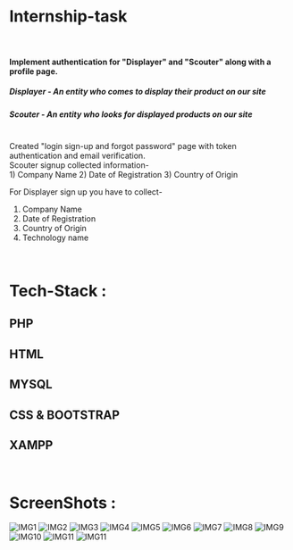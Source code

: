 # Internship-task
 
 <br />
 <h4>Implement authentication for "Displayer" and "Scouter" along with a profile page.</h4>

<h5>Displayer - An entity who comes to display their product on our site</h5>

 <h5>Scouter - An entity who looks for displayed products on our site</h5>
<br />
Created "login sign-up and forgot password" page with token authentication and email verification. 
<br />
Scouter signup collected information-<br />
1) Company Name
2) Date of Registration  
3) Country of Origin
 <br />

For Displayer sign up you have to collect-
1) Company Name
2) Date of Registration  
3) Country of Origin
4) Technology name 
 <br />
 
# Tech-Stack :
## PHP
## HTML
## MYSQL
## CSS & BOOTSTRAP
## XAMPP
  
  <br>
  
 # ScreenShots :
 
![IMG1](/screenshots/1.png)
![IMG2](/screenshots/2.png)
![IMG3](/screenshots/3.png)
![IMG4](/screenshots/4.png)
![IMG5](/screenshots/5.png)
![IMG6](/screenshots/6.png)
![IMG7](/screenshots/7.png)
![IMG8](/screenshots/8.png)
![IMG9](/screenshots/9.png)
![IMG10](/screenshots/10.png)
![IMG11](/screenshots/11.png)
![IMG11](/screenshots/12.png)
